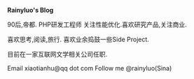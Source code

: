 **Rainyluo's Blog**

90后,帝都.
PHP研发工程师
关注性能优化.喜欢研究产品,关注商业.

喜欢思考,阅读,旅行.
喜欢业余捣鼓一些Side Project.

目前在一家互联网文学相关公司任职.

Email  xiaotianhu@qq dot com
Follow me @rainyluo(Sina)
